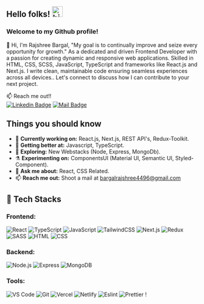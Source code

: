 <!--
**Rajshree96/Rajshree96** is a ✨ _special_ ✨ repository because its `README.md` (this file) appears on your GitHub profile. Here are some ideas to get you started:
- 😄 Pronouns: ...
- ⚡ Fun fact: ...
-->

## Hello folks!  <img src="https://user-images.githubusercontent.com/1303154/88677602-1635ba80-d120-11ea-84d8-d263ba5fc3c0.gif" width="28px" height="28px" alt="hi"> 
### Welcome to my Github profile!

👋 Hi, I'm Rajshree Bargal, "My goal is to continually improve and seize every opportunity for growth." As a dedicated and driven Frontend Developer with a passion for creating dynamic and responsive web applications. Skilled in HTML, CSS, SCSS, JavaScript, TypeScript and frameworks like React.js and Next.js. I write clean, maintainable code ensuring seamless experiences across all devices.. Let's connect to discuss how I can contribute to your next project.

:mailbox: Reach me out!! <br/>
[![Linkedin Badge](https://img.shields.io/badge/-rajshreebargal-0e76a8?style=flat&labelColor=0e76a8&logo=linkedin&logoColor=white)](https://www.linkedin.com/in/rajshree-bargal/)
[![Mail Badge](https://img.shields.io/badge/-bargalrajshree4496-c0392b?style=flat&labelColor=c0392b&logo=gmail&logoColor=white)](mailto:bargalrajshree4496@gmail.com)

## Things you should know

- 🔭 <b>Currently working on:</b> React.js, Next.js, REST API's, Redux-Toolkit.
- 🌱 <b>Getting better at:</b>  Javascript, TypeScript.
- 🤔 <b>Exploring:</b> New Webstacks (Node, Express, MongoDb).
- ⚗️ <b>Experimenting on:</b> ComponentsUI  (Material UI, Semantic UI, Styled-Component).
- 💬 <b>Ask me about:</b> React, CSS Related.
- 📫 <b>Reach me out:</b> Shoot a mail at <a href="mailto:bargalrajshree4496@gmail.com" target="_blank">bargalrajshree4496@gmail.com</a>


## 💼 Tech Stacks

### Frontend:
![React](https://img.shields.io/badge/React-61DAFB.svg?style=for-the-badge&logo=React&logoColor=black) ![TypeScript](https://img.shields.io/badge/TypeScript-3178C6.svg?style=for-the-badge&logo=TypeScript&logoColor=white) ![JavaScript](https://img.shields.io/badge/JavaScript-F7DF1E.svg?style=for-the-badge&logo=JavaScript&logoColor=black) ![TailwindCSS](https://img.shields.io/badge/Tailwind%20CSS-06B6D4.svg?style=for-the-badge&logo=Tailwind-CSS&logoColor=white) ![Next.js](https://img.shields.io/badge/Next.js-000000.svg?style=for-the-badge&logo=nextdotjs&logoColor=white) ![Redux](https://img.shields.io/badge/Redux-764ABC.svg?style=for-the-badge&logo=Redux&logoColor=white) ![SASS](https://img.shields.io/badge/Sass-CC6699.svg?style=for-the-badge&logo=Sass&logoColor=white) ![HTML](https://img.shields.io/badge/HTML5-E34F26?style=for-the-badge&logo=html5&logoColor=white) ![CSS](https://img.shields.io/badge/-css3-1572B6?&style=for-the-badge&logo=css3&logoColor=white)


### Backend:
![Node.js](https://img.shields.io/badge/Node.js-339933?style=for-the-badge&logo=nodedotjs&logoColor=white) ![Express](https://img.shields.io/badge/Express.js-000000?style=for-the-badge&logo=express&logoColor=white) ![MongoDB](https://img.shields.io/badge/MongoDB-4EA94B?style=for-the-badge&logo=mongodb&logoColor=white)

### Tools:
![VS Code](https://img.shields.io/badge/-VSCode-007ACC?&style=for-the-badge&logo=visual-studio-code&logoColor=white) ![Git](https://img.shields.io/badge/-Git-F05032?&style=for-the-badge&logo=git&logoColor=white) ![Vercel](https://img.shields.io/badge/Vercel-000000?style=for-the-badge&logo=vercel&logoColor=white) ![Netlify](https://img.shields.io/badge/Netlify-00C7B7?style=for-the-badge&logo=netlify&logoColor=white) ![Eslint](https://img.shields.io/badge/eslint-3A33D1?style=for-the-badge&logo=eslint&logoColor=white) ![Prettier](https://img.shields.io/badge/prettier-1A2C34?style=for-the-badge&logo=prettier&logoColor=F7BA3E) !

  
